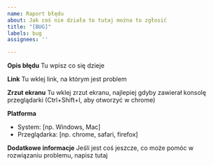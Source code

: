 ```yaml
---
name: Raport błędu
about: Jak coś nie działa to tutaj można to zgłosić
title: "[BUG]"
labels: bug
assignees: ''

---
```


**Opis błędu**
Tu wpisz co się dzieje

**Link**
Tu wklej link, na którym jest problem

**Zrzut ekranu**
Tu wklej zrzut ekranu, najlepiej gdyby zawierał konsolę przeglądarki (Ctrl+Shift+I, aby otworzyć w chrome)

**Platforma**
 - System: [np. Windows, Mac]
 - Przeglądarka: [np. chrome, safari, firefox]

**Dodatkowe informacje**
Jeśli jest coś jeszcze, co może pomóc w rozwiązaniu problemu, napisz tutaj
